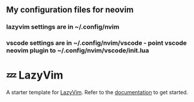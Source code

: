## My configuration files for neovim
### lazyvim settings are in ~/.config/nvim
### vscode settings are in ~/.config/nvim/vscode - point vscode neovim plugin to ~/.config/nvim/vscode/init.lua

# 💤 LazyVim

A starter template for [LazyVim](https://github.com/LazyVim/LazyVim).
Refer to the [documentation](https://lazyvim.github.io/installation) to get started.
